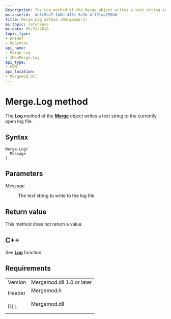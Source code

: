 ```yaml
---
Description: The Log method of the Merge object writes a text string to the currently open log file.
ms.assetid: 'dbfc9be7-1b0b-417e-9e2b-bf191ea255b6'
title: Merge.Log method (Mergemod.h)
ms.topic: reference
ms.date: 05/31/2018
topic_type: 
- APIRef
- kbSyntax
api_name: 
- Merge.Log
- IMsmMerge.Log
api_type: 
- COM
api_location: 
- Mergemod.dll
---
```


# Merge.Log method

The **Log** method of the [**Merge**](merge-object.md) object writes a text string to the currently open log file.

## Syntax


```JScript
Merge.Log(
  Message
)
```



## Parameters

<dl> <dt>

*Message* 
</dt> <dd>

The text string to write to the log file.

</dd> </dl>

## Return value

This method does not return a value.

## C++

See [**Log**](/windows/win32/api/mergemod/nf-mergemod-imsmmerge-log) function.

## Requirements



|                    |                                                                                         |
|--------------------|-----------------------------------------------------------------------------------------|
| Version<br/> | Mergemod.dll 1.0 or later<br/>                                                    |
| Header<br/>  | <dl> <dt>Mergemod.h</dt> </dl>   |
| DLL<br/>     | <dl> <dt>Mergemod.dll</dt> </dl> |



 

 